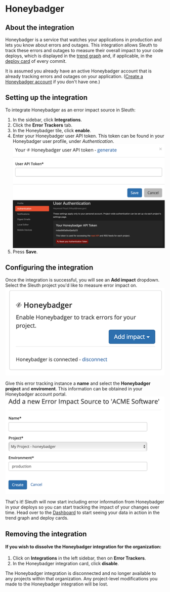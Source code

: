 # Honeybadger

## About the integration

Honeybadger is a service that watches your applications in production and lets you know about errors and outages. This integration allows Sleuth to track these errors and outages to measure their overall impact to your code deploys, which is displayed in the [trend graph](../../../resources/terminology.md#dashboard) and, if applicable, in the [deploy card](../../../resources/terminology.md#deploy-cards) of every commit. 

It is assumed you already have an active Honeybadger account that is already tracking errors and outages on your application. \([Create a Honeybadger account](https://app.honeybadger.io/users/sign_up) if you don't have one.\) 

## Setting up the integration

To integrate Honeybadger as an error impact source in Sleuth: 

1. In the sidebar, click **Integrations**. 
2. Click the **Error Trackers** tab. 
3. In the Honeybadger tile, click **enable**. 
4. Enter your Honeybadger user API token. This token can be found in your Honeybadger user profile, under _Authentication_.   ![](../../../.gitbook/assets/honeybadger-api-token-request.png)   ![](../../../.gitbook/assets/honeybadger-api-token-location.png) 
5. Press **Save**. 

## Configuring the integration

Once the integration is successful, you will see an **Add impact** dropdown. Select the Sleuth project you'd like to measure error impact on.   
 ![](../../../.gitbook/assets/honeybadger-sleuth-tile-connected.png) 

Give this error tracking instance a **name** and select the **Honeybadger** **project** and **enviroment**. This information can be obtained in your Honeybadger account portal.  
 ![](../../../.gitbook/assets/honeybadger-sleuth-impact-info.png) 

That's it! Sleuth will now start including error information from Honeybadger in your deploys so you can start tracking the impact of your changes over time. Head over to the [Dashboard](../../../dashboard.md) to start seeing your data in action in the trend graph and deploy cards. 

## Removing the integration

#### If you wish to dissolve the Honeybadger integration for the organization: 

1. Click on **Integrations** in the left sidebar, then on **Error Trackers**. 
2. In the Honeybadger integration card, click **disable**.

The Honeybadger integration is disconnected and no longer available to any projects within that organization. Any project-level modifications you made to the Honeybadger integration will be lost.



